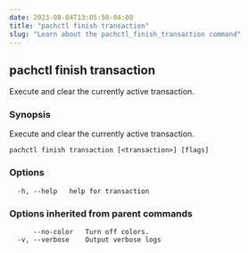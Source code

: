 ```yaml
---
date: 2023-08-04T13:05:50-04:00
title: "pachctl finish transaction"
slug: "Learn about the pachctl_finish_transaction command"
---
```


## pachctl finish transaction

Execute and clear the currently active transaction.

### Synopsis

Execute and clear the currently active transaction.

```
pachctl finish transaction [<transaction>] [flags]
```

### Options

```
  -h, --help   help for transaction
```

### Options inherited from parent commands

```
      --no-color   Turn off colors.
  -v, --verbose    Output verbose logs
```

